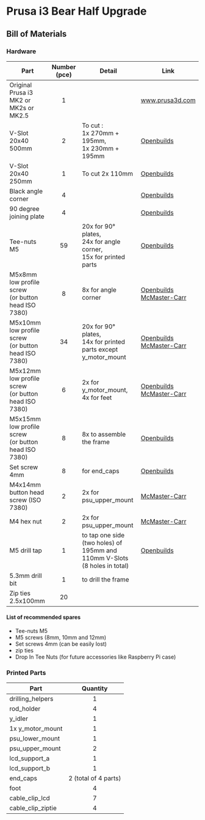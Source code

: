 # Prusa i3 Bear Half Upgrade

## Bill of Materials

### Hardware

| Part     | Number (pce) | Detail | Link |
|----------|:------:|--------|------|
| Original Prusa i3 MK2 or MK2s or MK2.5 | 1 | | www.prusa3d.com |
| V-Slot 20x40 500mm | 2 | To cut :<br>1x 270mm + 195mm,<br>1x 230mm + 195mm | [Openbuilds](http://openbuildspartstore.com/v-slot-20x40-linear-rail/) |
| V-Slot 20x40 250mm | 1 | To cut 2x 110mm | [Openbuilds](http://openbuildspartstore.com/v-slot-20x40-linear-rail/) |
| Black angle corner | 4 | | [Openbuilds](http://openbuildspartstore.com/black-angle-corner-connector/) |
| 90 degree joining plate | 4 | | [Openbuilds](http://openbuildspartstore.com/90-degree-joining-plate/) |
| Tee-nuts M5 | 59 | 20x for 90° plates,<br> 24x for angle corner,<br> 15x for printed parts | [Openbuilds](http://openbuildspartstore.com/tee-nuts-10-pack/) |
| M5x8mm low profile screw<br>(or button head ISO 7380) | 8 | 8x for angle corner | [Openbuilds](http://openbuildspartstore.com/low-profile-screws-m5-10-pack/)<br>[McMaster-Carr](https://www.mcmaster.com/#91239a222/=1clymbr) |
| M5x10mm low profile screw<br>(or button head ISO 7380) | 34 | 20x for 90° plates,<br> 14x for printed parts except y_motor_mount | [Openbuilds](http://openbuildspartstore.com/low-profile-screws-m5-10-pack/)<br>[McMaster-Carr](https://www.mcmaster.com/#97763a820/=1cltxg0) |
| M5x12mm low profile screw<br>(or button head ISO 7380) | 6 | 2x for y_motor_mount, 4x for feet | [Openbuilds](http://openbuildspartstore.com/low-profile-screws-m5-10-pack/)<br>[McMaster-Carr](https://www.mcmaster.com/#91239a228/=1cm065c) |
| M5x15mm low profile screw<br>(or button head ISO 7380) | 8 | 8x to assemble the frame | [Openbuilds](http://openbuildspartstore.com/low-profile-screws-m5-10-pack/) |
| Set screw 4mm | 8 | for end_caps | [Openbuilds](http://openbuildspartstore.com/set-screw/) |
| M4x14mm button head screw (ISO 7380) | 2 | 2x for psu_upper_mount | [McMaster-Carr](https://www.mcmaster.com/#91239a149/=1cm084e) |
| M4 hex nut | 2 | 2x for psu_upper_mount  | [McMaster-Carr](https://www.mcmaster.com/#91828a231/=1c4wqcj) |
| M5 drill tap | 1 | to tap one side (two holes) of 195mm and 110mm V-Slots (8 holes in total) | [Openbuilds](http://openbuildspartstore.com/m5-drill-tap/) |
| 5.3mm drill bit | 1 | to drill the frame | |
| Zip ties 2.5x100mm | 20 | | |


#### List of recommended spares
* Tee-nuts M5
* M5 screws (8mm, 10mm and 12mm)
* Set screws 4mm (can be easily lost)
* zip ties
* Drop In Tee Nuts (for future accessories like Raspberry Pi case)


### Printed Parts

| Part     | Quantity |
|----------|:------:|
| drilling_helpers  | 1 |
| rod_holder        | 4 |
| y_idler           | 1 |
| 1x y_motor_mount  | 1 |
| psu_lower_mount   | 1 |
| psu_upper_mount   | 2 |
| lcd_support_a     | 1 |
| lcd_support_b     | 1 |
| end_caps          | 2 (total of 4 parts) |
| foot              | 4 |
| cable_clip_lcd    | 7 |
| cable_clip_ziptie | 4 |